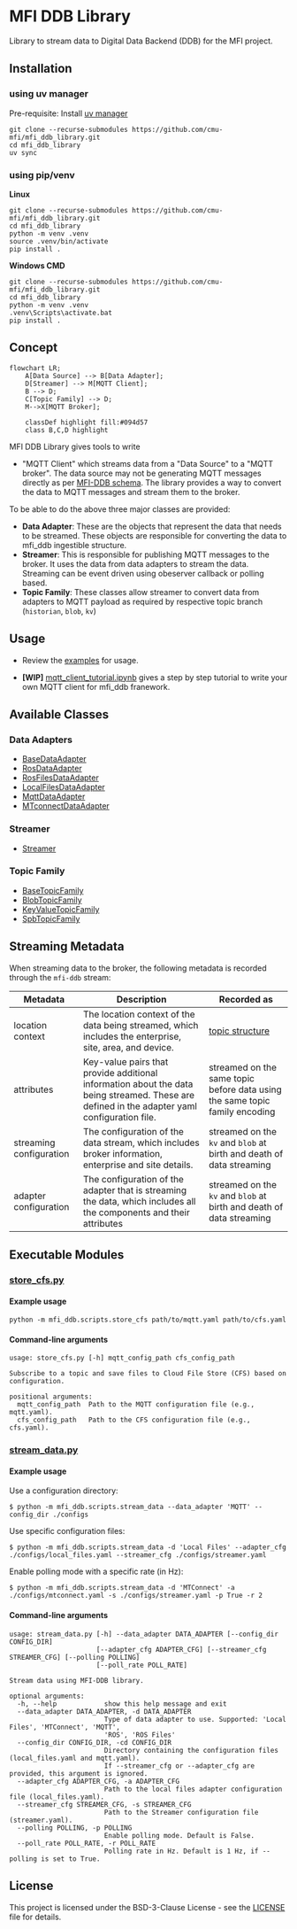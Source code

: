 # MFI DDB Library

Library to stream data to Digital Data Backend (DDB) for the MFI project.


## Installation

### using uv manager

Pre-requisite: Install [uv manager](https://docs.astral.sh/uv/getting-started/installation/)

```
git clone --recurse-submodules https://github.com/cmu-mfi/mfi_ddb_library.git
cd mfi_ddb_library
uv sync
```

### using pip/venv

**Linux**
```
git clone --recurse-submodules https://github.com/cmu-mfi/mfi_ddb_library.git
cd mfi_ddb_library
python -m venv .venv
source .venv/bin/activate
pip install .
```

**Windows CMD**
```
git clone --recurse-submodules https://github.com/cmu-mfi/mfi_ddb_library.git
cd mfi_ddb_library
python -m venv .venv
.venv\Scripts\activate.bat
pip install .
```

## Concept

```mermaid
flowchart LR;
    A[Data Source] --> B[Data Adapter];
    D[Streamer] --> M[MQTT Client];
    B --> D;
    C[Topic Family] --> D;
    M-->X[MQTT Broker];    

    classDef highlight fill:#094d57
    class B,C,D highlight
```

MFI DDB Library gives tools to write
* "MQTT Client" which streams data from a "Data Source" to a "MQTT broker". The data source may not be generating MQTT messages directly as per [MFI-DDB schema](./schema/README.md). The library provides a way to convert the data to MQTT messages and stream them to the broker.

To be able to do the above three major classes are provided:

* **Data Adapter**: These are the objects that represent the data that needs to be streamed. These objects are responsible for converting the data to mfi_ddb ingestible structure.
* **Streamer**: This is responsible for publishing MQTT messages to the broker. It uses the data from data adapters to stream the data. Streaming can be event driven using obeserver callback or polling based.
* **Topic Family**: These classes allow streamer to convert data from adapters to MQTT payload as required by respective topic branch (`historian`, `blob`, `kv`)

## Usage

* Review the [examples](examples) for usage.

* **[WIP]** [mqtt_client_tutorial.ipynb](examples/mqtt_client_tutorial.ipynb) gives a step by step tutorial to write your own MQTT client for mfi_ddb franework.

## Available Classes

### Data Adapters

* [BaseDataAdapter](mfi_ddb/data_adapters/base.py)
* [RosDataAdapter](mfi_ddb/data_adapters/mtconnect.py)
* [RosFilesDataAdapter](mfi_ddb/data_adapters/ros_files.py)
* [LocalFilesDataAdapter](mfi_ddb/data_adapters/local_files.py)
* [MqttDataAdapter](mfi_ddb/data_adapters/mqtt.py)
* [MTconnectDataAdapter](mfi_ddb/data_adapters/mtconnect.py)

### Streamer

* [Streamer](mfi_ddb/streamer/streamer.py)

### Topic Family

* [BaseTopicFamily](mfi_ddb/topic_families/base.py)
* [BlobTopicFamily](mfi_ddb/topic_families/blob.py)
* [KeyValueTopicFamily](mfi_ddb/topic_families/key_value.py)
* [SpbTopicFamily](mfi_ddb/topic_families/time_series_spb.py)

## Streaming Metadata

When streaming data to the broker, the following metadata is recorded through the `mfi-ddb` stream:

| Metadata | Description | Recorded as |
|-------|-------------|-------------|
| location context | The location context of the data being streamed, which includes the enterprise, site, area, and device. | [topic structure](./schema/README.md) |
| attributes | Key-value pairs that provide additional information about the data being streamed. These are defined in the adapter yaml configuration file. | streamed on the same topic before data using the same topic family encoding |
| streaming configuration | The configuration of the data stream, which includes broker information, enterprise and site details. | streamed on the `kv` and `blob` at birth and death of data streaming  |
| adapter configuration | The configuration of the adapter that is streaming the data, which includes all the components and their attributes | streamed on the `kv` and `blob` at birth and death of data streaming |  

## Executable Modules

### [store_cfs.py](mfi_ddb/scripts/store_cfs.py)

#### Example usage

```
python -m mfi_ddb.scripts.store_cfs path/to/mqtt.yaml path/to/cfs.yaml
```

#### Command-line arguments

```
usage: store_cfs.py [-h] mqtt_config_path cfs_config_path

Subscribe to a topic and save files to Cloud File Store (CFS) based on configuration.

positional arguments:
  mqtt_config_path  Path to the MQTT configuration file (e.g., mqtt.yaml).
  cfs_config_path   Path to the CFS configuration file (e.g., cfs.yaml).
```

### [stream_data.py](mfi_ddb/scripts/stream_data.py)

#### Example usage

Use a configuration directory:
```
$ python -m mfi_ddb.scripts.stream_data --data_adapter 'MQTT' --config_dir ./configs
```

Use specific configuration files:
```
$ python -m mfi_ddb.scripts.stream_data -d 'Local Files' --adapter_cfg ./configs/local_files.yaml --streamer_cfg ./configs/streamer.yaml
```

Enable polling mode with a specific rate (in Hz):
```
$ python -m mfi_ddb.scripts.stream_data -d 'MTConnect' -a ./configs/mtconnect.yaml -s ./configs/streamer.yaml -p True -r 2
```

#### Command-line arguments
```
usage: stream_data.py [-h] --data_adapter DATA_ADAPTER [--config_dir CONFIG_DIR]
                      [--adapter_cfg ADAPTER_CFG] [--streamer_cfg STREAMER_CFG] [--polling POLLING]
                      [--poll_rate POLL_RATE]

Stream data using MFI-DDB library.

optional arguments:
  -h, --help            show this help message and exit
  --data_adapter DATA_ADAPTER, -d DATA_ADAPTER
                        Type of data adapter to use. Supported: 'Local Files', 'MTConnect', 'MQTT',
                        'ROS', 'ROS Files'
  --config_dir CONFIG_DIR, -cd CONFIG_DIR
                        Directory containing the configuration files (local_files.yaml and mqtt.yaml).
                        If --streamer_cfg or --adapter_cfg are provided, this argument is ignored.
  --adapter_cfg ADAPTER_CFG, -a ADAPTER_CFG
                        Path to the local files adapter configuration file (local_files.yaml).
  --streamer_cfg STREAMER_CFG, -s STREAMER_CFG
                        Path to the Streamer configuration file (streamer.yaml).
  --polling POLLING, -p POLLING
                        Enable polling mode. Default is False.
  --poll_rate POLL_RATE, -r POLL_RATE
                        Polling rate in Hz. Default is 1 Hz, if --polling is set to True.
```

## License

This project is licensed under the BSD-3-Clause License - see the [LICENSE](LICENSE) file for details.
